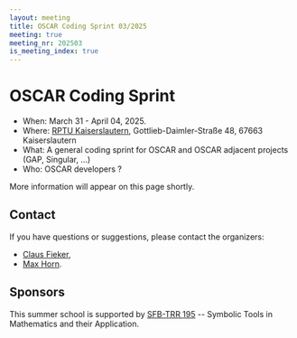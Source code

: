 ```yaml
---
layout: meeting
title: OSCAR Coding Sprint 03/2025
meeting: true
meeting_nr: 202503
is_meeting_index: true
---
```


# OSCAR Coding Sprint

* When: March 31 - April 04, 2025.
* Where: [RPTU Kaiserslautern](https://math.rptu.de/en/home), Gottlieb-Daimler-Straße 48, 67663
Kaiserslautern
* What: A general coding sprint for OSCAR and OSCAR adjacent projects (GAP, Singular, ...)
* Who: OSCAR developers ?

More information will appear on this page shortly.

## Contact

If you have questions or suggestions, please contact the organizers:

- [Claus Fieker](mailto:claus.fieker@rptu.de),
- [Max Horn](mailto:max.horn@rptu.de).

## Sponsors

This summer school is supported by [SFB-TRR 195](https://www.computeralgebra.de/sfb/) -- Symbolic
Tools in Mathematics and their Application.
